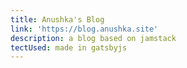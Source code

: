 ```yaml
---
title: Anushka's Blog
link: 'https://blog.anushka.site'
description: a blog based on jamstack
tectUsed: made in gatsbyjs
---
```


